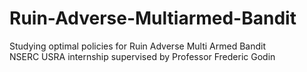 # Ruin-Adverse-Multiarmed-Bandit
Studying optimal policies for Ruin Adverse Multi Armed Bandit\
NSERC USRA internship supervised by Professor Frederic Godin
